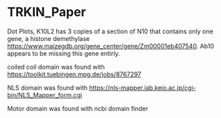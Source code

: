 # TRKIN_Paper
Dot Plots, K10L2 has 3 copies of a section of N10 that contains only one gene, a histone demethylase https://www.maizegdb.org/gene_center/gene/Zm00001eb407540. Ab10 appears to be missing this gene entirly.

coiled coil domain was found with https://toolkit.tuebingen.mpg.de/jobs/8767297

NLS domain was found with https://nls-mapper.iab.keio.ac.jp/cgi-bin/NLS_Mapper_form.cgi

Motor domain was found with ncbi domain finder

